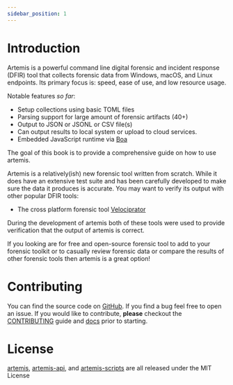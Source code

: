 ```yaml
---
sidebar_position: 1
---
```


# Introduction

Artemis is a powerful command line digital forensic and incident response (DFIR)
tool that collects forensic data from Windows, macOS, and Linux endpoints. Its
primary focus is: speed, ease of use, and low resource usage.

Notable features _so far_:

- Setup collections using basic TOML files
- Parsing support for large amount of forensic artifacts (40+)
- Output to JSON or JSONL or CSV file(s)
- Can output results to local system or upload to cloud services.
- Embedded JavaScript runtime via [Boa](https://boajs.dev/)

The goal of this book is to provide a comprehensive guide on how to use artemis.

Artemis is a relatively(ish) new forensic tool written from scratch. While it
does have an extensive test suite and has been carefully developed to make sure
the data it produces is accurate. You may want to verify its output with other
popular DFIR tools:

- The cross platform forensic tool
  [Velociprator](https://docs.velociraptor.app/)

During the development of artemis both of these tools were used to provide
verification that the output of artemis is correct.

If you looking are for free and open-source forensic tool to add to your
forensic toolkit or to casually review forensic data or compare the results of
other forensic tools then artemis is a great option!

# Contributing

You can find the source code on [GitHub](https://github.com/puffycid/artemis).
If you find a bug feel free to open an issue. If you would like to contribute,
**please** checkout the
[CONTRIBUTING](https://github.com/puffycid/artemis/blob/main/CONTRIBUTING.md)
guide and [docs](../Contributing/overview.md) prior to starting.

# License

[artemis](https://github.com/puffycid/artemis),
[artemis-api](https://github.com/puffycid/artemis-api), and
[artemis-scripts](https://github.com/puffycid/artemis-scripts) are all released
under the MIT License
